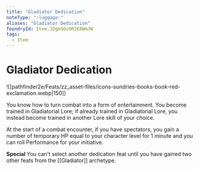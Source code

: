 ```yaml
---
title: "Gladiator Dedication"
noteType: ":luggage:"
aliases: "Gladiator Dedication"
foundryId: Item.JOgbGQv9R2E8WmJW
tags:
  - Item
---
```


# Gladiator Dedication
![[pathfinder2e/Feats/zz_asset-files/icons-sundries-books-book-red-exclamation.webp|150]]

You know how to turn combat into a form of entertainment. You become trained in Gladiatorial Lore; if already trained in Gladiatorial Lore, you instead become trained in another Lore skill of your choice.

At the start of a combat encounter, if you have spectators, you gain a number of temporary HP equal to your character level for 1 minute and you can roll Performance for your initiative.

**Special** You can't select another dedication feat until you have gained two other feats from the [[Gladiator]] archetype.
